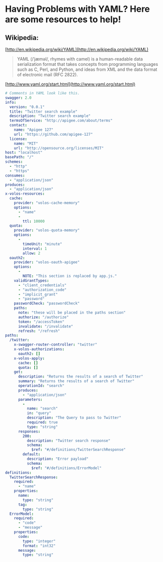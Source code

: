 # Having Problems with YAML?  Here are some resources to help!

## Wikipedia:


[http://en.wikipedia.org/wiki/YAML](http://en.wikipedia.org/wiki/YAML)

> YAML (/ˈjæməl/, rhymes with camel) is a human-readable data serialization format that takes concepts from programming languages such as C, Perl, and Python, and ideas from XML and the data format of electronic mail (RFC 2822). 


[http://www.yaml.org/start.html](http://www.yaml.org/start.html)

```yaml
# Comments in YAML look like this.
swagger: 2.0
info:
  version: "0.0.1"
  title: "Twitter search example"
  description: "Twitter search example"
  termsOfService: "http://apigee.com/about/terms"
  contact:
    name: "Apigee 127"
    url: "https://github.com/apigee-127"
  license:
    name: "MIT"
    url: "http://opensource.org/licenses/MIT"
host: "localhost"
basePath: "/"
schemes:
  - "http"
  - "https"
consumes:
  - "application/json"
produces:
  - "application/json"
x-volos-resources:
  cache:
    provider: "volos-cache-memory"
    options:
      - "name"
      -
        ttl: 10000
  quota:
    provider: "volos-quota-memory"
    options:
      -
        timeUnit: "minute"
        interval: 1
        allow: 2
  oauth2:
    provider: "volos-oauth-apigee"
    options:
      -
        NOTE: "This section is replaced by app.js."
    validGrantTypes:
      - "client_credentials"
      - "authorization_code"
      - "implicit_grant"
      - "password"
    passwordCheck: "passwordCheck"
    paths:
      note: "these will be placed in the paths section"
      authorize: "/authorize"
      token: "/accessToken"
      invalidate: "/invalidate"
      refresh: "/refresh"
paths:
  /twitter:
    x-swagger-router-controller: "twitter"
    x-volos-authorizations:
      oauth2: []
    x-volos-apply:
      cache: []
      quota: []
    get:
      description: "Returns the results of a search of Twitter"
      summary: "Returns the results of a search of Twitter"
      operationId: "search"
      produces:
        - "application/json"
      parameters:
        -
          name: "search"
          in: "query"
          description: "The Query to pass to Twitter"
          required: true
          type: "string"
      responses:
        200:
          description: "Twitter search response"
          schema:
            $ref: "#/definitions/TwitterSearchResponse"
        default:
          description: "Error payload"
          schema:
            $ref: "#/definitions/ErrorModel"
definitions:
  TwitterSearchResponse:
    required:
      - "name"
    properties:
      name:
        type: "string"
      tag:
        type: "string"
  ErrorModel:
    required:
      - "code"
      - "message"
    properties:
      code:
        type: "integer"
        format: "int32"
      message:
        type: "string"

```
